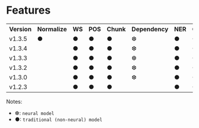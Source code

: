 # Features

<table>
<tr>
<th>Version</th>
<th>Normalize</td>
<th>WS</td>
<th>POS</td>
<th>Chunk</td>
<th>Dependency</td>
<th>NER</td>
<th>Classify</td>
<th>Sentiment</td>
</tr>
<tr>
<td>v1.3.5</td>
<td>●</td>
<td>●</td>
<td>●</td>
<td>●</td>
<td>❆</td>
<td>●</td>
<td>●</td>
<td>●</td>
</tr>
<tr>
<td>v1.3.4</td>
<td></td>
<td>●</td>
<td>●</td>
<td>●</td>
<td>❆</td>
<td>●</td>
<td>●</td>
<td>●</td>
</tr>
<tr>
<td>v1.3.3</td>
<td></td>
<td>●</td>
<td>●</td>
<td>●</td>
<td>❆</td>
<td>●</td>
<td>●</td>
<td>●</td>
</tr>
<td>v1.3.2</td>
<td></td>
<td>●</td>
<td>●</td>
<td>●</td>
<td>❆</td>
<td>●</td>
<td>●</td>
<td>●</td>
</tr>
<tr>
<td>v1.3.0</td>
<td></td>
<td>●</td>
<td>●</td>
<td>●</td>
<td>❆</td>
<td>●</td>
<td>●</td>
<td>●</td>
</tr>
<td>v1.2.3</td>
<td></td>
<td>●</td>
<td>●</td>
<td>●</td>
<td></td>
<td>●</td>
<td>●</td>
<td>●</td>
</tr>
</table>

Notes:

* ❆: `neural model`
* ●: `traditional (non-neural) model`